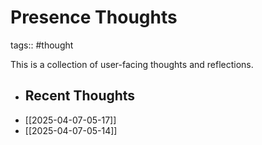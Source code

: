 # Presence Thoughts

tags:: #thought

This is a collection of user-facing thoughts and reflections.
- ## Recent Thoughts
- [[2025-04-07-05-17]]
- [[2025-04-07-05-14]]